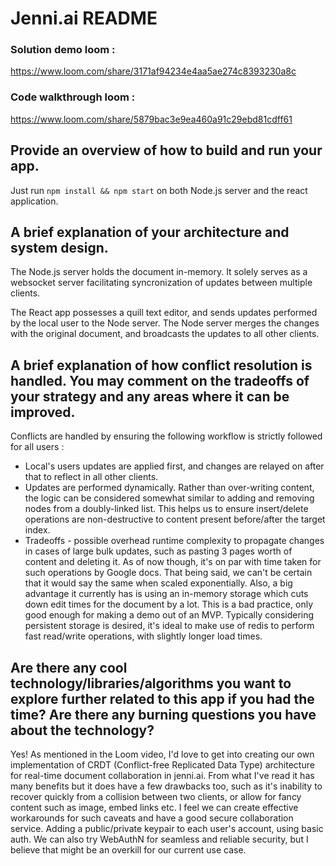 # Jenni.ai README

### Solution demo loom :
https://www.loom.com/share/3171af94234e4aa5ae274c8393230a8c

### Code walkthrough loom :
https://www.loom.com/share/5879bac3e9ea460a91c29ebd81cdff61

## Provide an overview of how to build and run your app.

Just run `npm install && npm start` on both Node.js server and the react application.

## A brief explanation of your architecture and system design.

The Node.js server holds the document in-memory. It solely serves as a websocket server facilitating syncronization of updates between multiple clients. 

The React app possesses a quill text editor, and sends updates performed by the local user to the Node server. The Node server merges the changes with the original document, and broadcasts the updates to all other clients.

## A brief explanation of how conflict resolution is handled. You may comment on the tradeoffs of your strategy and any areas where it can be improved.

Conflicts are handled by ensuring the following workflow is strictly followed for all users : 

 - Local's users updates are applied first, and changes are relayed on after that to reflect in all other clients.
 - Updates are performed dynamically. Rather than over-writing content, the logic can be considered somewhat similar to adding and removing nodes from a doubly-linked list. This helps us to ensure insert/delete operations are non-destructive to content present before/after the target index.
 - Tradeoffs - possible overhead runtime complexity to propagate changes in cases of large bulk updates, such as pasting 3 pages worth of content and deleting it. As of now though, it's on par with time taken for such operations by Google docs. That being said, we can't be certain that it would say the same when scaled exponentially. Also, a big advantage it currently has is using an in-memory storage which cuts down edit times for the document by a lot. This is a bad practice, only good enough for making a demo out of an MVP. Typically considering persistent storage is desired, it's ideal to make use of redis to perform fast read/write operations, with slightly longer load times.



## Are there any cool technology/libraries/algorithms you want to explore further related to this app if you had the time? Are there any burning questions you have about the technology?

Yes! As mentioned in the Loom video, I'd love to get into creating our own implementation of CRDT (Conflict-free Replicated Data Type) architecture for real-time document collaboration in jenni.ai. From what I've read it has many benefits but it does have a few drawbacks too, such as it's inability to recover quickly from a collision between two clients, or allow for fancy content such as image, embed links etc. I feel we can create effective workarounds for such caveats and have a good secure collaboration service. Adding a public/private keypair to each user's account, using basic auth. We can also try WebAuthN for seamless and reliable security, but I believe that might be an overkill for our current use case.





 
